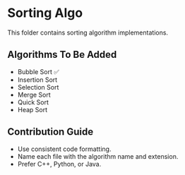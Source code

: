 # Sorting Algo

This folder contains sorting algorithm implementations.

## Algorithms To Be Added

- Bubble Sort ✅
- Insertion Sort
- Selection Sort
- Merge Sort
- Quick Sort
- Heap Sort

## Contribution Guide

- Use consistent code formatting.
- Name each file with the algorithm name and extension.
- Prefer C++, Python, or Java.
